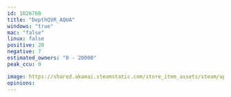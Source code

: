 ```yaml
---
id: 1026760
title: "DepthQVR_AQUA"
windows: "true"
mac: "false"
linux: false
positive: 28
negative: 7
estimated_owners: "0 - 20000"
peak_ccu: 0

image: https://shared.akamai.steamstatic.com/store_item_assets/steam/apps/1026760/header.jpg?t=1632209014
opinions:
---
```

